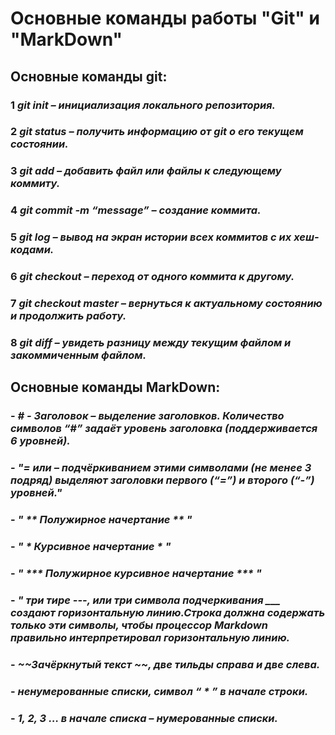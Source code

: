 # **Основные команды работы "Git" и "MarkDown"**
## **Основные команды  git:** 
### 1   ***git init – инициализация локального репозитория.***  

### 2 ***git status – получить информацию от git о его текущем состоянии.***

### 3 ***git add – добавить файл или файлы к следующему коммиту.***

### 4 ***git commit -m “message” – создание коммита.***

### 5 ***git log – вывод на экран истории всех коммитов с их хеш-кодами.***

### 6 ***git checkout – переход от одного коммита к другому.***

### 7 ***git checkout master – вернуться к актуальному состоянию и продолжить работу.***

### 8 ***git diff – увидеть разницу между текущим файлом и закоммиченным файлом.***  

## **Основные команды MarkDown:**

### - ***# - Заголовок – выделение заголовков. Количество символов “#” задаёт уровень заголовка (поддерживается 6 уровней).***  

### - ***"= или  – подчёркиванием этими символами (не менее 3 подряд) выделяют заголовки первого (“=”) и второго (“-”) уровней."***  

### - ***" ** Полужирное начертание ** "***  

### - ***" * Курсивное начертание * "***

### - ***" *** Полужирное курсивное начертание *** "***  

### - ***" три тире ---, или три символа подчеркивания ___ создают горизонтальную линию.Строка должна содержать только эти символы, чтобы процессор Markdown правильно интерпретировал горизонтальную линию.***  

### - ***~~Зачёркнутый текст ~~, две тильды справа и две слева.***

### - ***ненумерованные списки, символ    “ * ” в начале строки.***

### - ***1, 2, 3 … в начале списка – нумерованные списки.***

